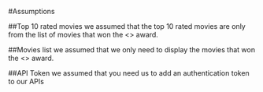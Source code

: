 #Assumptions

##Top 10 rated movies
we assumed that the top 10 rated movies are only from the list of movies that won the <<Best Picture>> award.

##Movies list
we assumed that we only need to display the movies that won the <<Best Picture>> award. 

##API Token
we assumed that you need us to add an authentication token to our APIs
